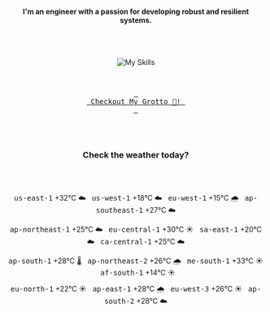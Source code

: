 <h4 align="center">I'm an engineer with a passion for developing robust and resilient systems.</h4>

<div align="center">
  <br/><br/>

![My Skills](https://go-skill-icons.vercel.app/api/icons?i=aws,azure,ts,go,docker,kubernetes,argocd,python&perline=4&theme=light)

<br/>

[<kbd> <br> Checkout My Grotto 🍵! <br> </kbd>](https://sathirak.me/)
  
</div>

<br/>
<br/>

<h3 align="center">Check the weather today?</h3>
<!-- start-daily-update -->
<div align="center">
  <!-- Updated on Tue Jul  1 02:02:15 UTC 2025 --><br><br>

  <kbd>us-east-1</kbd> +32°C ☁️ &nbsp; 
  <kbd>us-west-1</kbd> +18°C ☁️ &nbsp; 
  <kbd>eu-west-1</kbd> +15°C 🌧️ &nbsp; 
  <kbd>ap-southeast-1</kbd> +27°C ☁️ <br>

  <kbd>ap-northeast-1</kbd> +25°C ☁️ &nbsp; 
  <kbd>eu-central-1</kbd> +30°C ☀️ &nbsp; 
  <kbd>sa-east-1</kbd> +20°C ☁️ &nbsp; 
  <kbd>ca-central-1</kbd> +25°C ☁️ <br>

  <kbd>ap-south-1</kbd> +28°C 🌡️ &nbsp; 
  <kbd>ap-northeast-2</kbd> +26°C 🌧️ &nbsp; 
  <kbd>me-south-1</kbd> +33°C ☀️ &nbsp; 
  <kbd>af-south-1</kbd> +14°C ☀️ <br>

  <kbd>eu-north-1</kbd> +22°C ☀️ &nbsp; 
  <kbd>ap-east-1</kbd> +28°C 🌧️ &nbsp; 
  <kbd>eu-west-3</kbd> +26°C ☀️ &nbsp; 
  <kbd>ap-south-2</kbd> +28°C ☁️
</div>
<!-- end-daily-update -->
